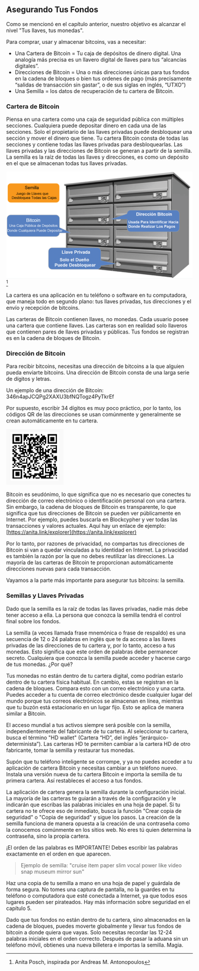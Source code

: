 ## Asegurando Tus Fondos

Como se mencionó en el capítulo anterior, nuestro objetivo es alcanzar el nivel "Tus llaves, tus monedas".

Para comprar, usar y almacenar bitcoins, vas a necesitar:

* Una Cartera de Bitcoin = Tu caja de depósitos de dinero digital. Una analogía más precisa es un llavero digital de llaves para tus “alcancías digitales”.
* Direcciones de Bitcoin = Una o más direcciones únicas para tus fondos en la cadena de bloques o bien tus ordenes de pago (más precisamente “salidas de transacción sin gastar”, o de sus siglas en inglés, “UTXO”)
* Una Semilla = los datos de recuperación de tu cartera de Bitcoin.

### Cartera de Bitcoin
Piensa en una cartera como una caja de seguridad pública con múltiples secciones. Cualquiera puede depositar dinero en cada una de las secciones. Solo el propietario de las llaves privadas puede desbloquear una sección y mover el dinero que tiene. Tu cartera Bitcoin consta de todas las secciones y contiene todas las llaves privadas para desbloquearlas. Las llaves privadas y las direcciones de Bitcoin se generan a partir de la semilla. La semilla es la raíz de todas las llaves y direcciones, es como un depósito en el que se almacenan todas tus llaves privadas.

![Definición de términos](resources/_seed-postbox.png) [^69]

La cartera es una aplicación en tu teléfono o software en tu computadora, que maneja todo en segundo plano: tus llaves privadas, tus direcciones y el envío y recepción de bitcoins.

Las carteras de Bitcoin contienen llaves, no monedas. Cada usuario posee una cartera que contiene llaves. Las carteras son en realidad solo llaveros que contienen pares de llaves privadas y públicas. Tus fondos se registran es en la cadena de bloques de Bitcoin.

### Dirección de Bitcoin
Para recibir bitcoins, necesitas una dirección de bitcoins a la que alguien pueda enviarte bitcoins. Una dirección de Bitcoin consta de una larga serie de dígitos y letras.

Un ejemplo de una dirección de Bitcoin: 346n4apJCQPg2XAXU3bfNQTogz4PyTkrEf

Por supuesto, escribir 34 dígitos es muy poco práctico, por lo tanto, los códigos QR de las direcciones se usan comúnmente y generalmente se crean automáticamente en tu cartera.

![Dirección BTC como código QR](resources/_address-book.PNG)

Bitcoin es seudónimo, lo que significa que no es necesario que conectes tu dirección de correo electrónico o identificación personal con una cartera. Sin embargo, la cadena de bloques de Bitcoin es transparente, lo que significa que tus direcciones de Bitcoin se pueden ver públicamente en Internet. Por ejemplo, puedes buscarla en Blockcypher y ver todas las transacciones y valores actuales. Aquí hay un enlace de ejemplo: [https://anita.link/explorer](https://anita.link/explorer)

Por lo tanto, por razones de privacidad, no compartas tus direcciones de Bitcoin si van a quedar vinculadas a tu identidad en Internet. La privacidad es también la razón por la que no debes reutilizar las direcciones. La mayoría de las carteras de Bitcoin te proporcionan automáticamente direcciones nuevas para cada transacción.

Vayamos a la parte más importante para asegurar tus bitcoins: la semilla.

### Semillas y Llaves Privadas

Dado que la semilla es la raíz de todas las llaves privadas, nadie más debe tener acceso a ella. La persona que conozca la semilla tendrá el control final sobre los fondos.

La semilla (a veces llamada frase mnemónica o frase de respaldo) es una secuencia de 12 o 24 palabras en inglés que te da acceso a las llaves privadas de las direcciones de tu cartera y, por lo tanto, acceso a tus monedas. Esto significa que este orden de palabras debe permanecer secreto. Cualquiera que conozca la semilla puede acceder y hacerse cargo de tus monedas. ¿Por qué?

Tus monedas no están dentro de tu cartera digital, como podrían estarlo dentro de tu cartera física habitual. En cambio, estas se registran en la cadena de bloques. Compara esto con un correo electrónico y una carta. Puedes acceder a tu cuenta de correo electrónico desde cualquier lugar del mundo porque tus correos electrónicos se almacenan en línea, mientras que tu buzón está estacionario en un lugar fijo. Esto se aplica de manera similar a Bitcoin.

El acceso mundial a tus activos siempre será posible con la semilla, independientemente del fabricante de tu cartera. Al seleccionar tu cartera, busca el término "HD wallet" (Cartera “HD”, del inglés “jerárquico-determinista”). Las carteras HD te permiten cambiar a la cartera HD de otro fabricante, tomar la semilla y restaurar tus monedas.

Supón que tu teléfono inteligente se corrompe, y ya no puedes acceder a tu aplicación de cartera Bitcoin y necesitas cambiar a un teléfono nuevo. Instala una versión nueva de tu cartera Bitcoin e importa la semilla de tu primera cartera. Así restableces el acceso a tus fondos.

La aplicación de cartera genera la semilla durante la configuración inicial. La mayoría de las carteras te guiarán a través de la configuración y le indicarán que escribas las palabras iniciales en una hoja de papel. Si tu cartera no te ofrece eso de inmediato, busca la función "Crear copia de seguridad" o "Copia de seguridad" y sigue los pasos. La creación de la semilla funciona de manera opuesta a la creación de una contraseña como la conocemos comúnmente en los sitios web. No eres tú quien determina la contraseña, sino la propia cartera.

¡El orden de las palabras es IMPORTANTE! Debes escribir las palabras exactamente en el orden en que aparecen.

> Ejemplo de semilla: "cruise item paper slim vocal power like video snap museum mirror sun"

Haz una copia de tu semilla a mano en una hoja de papel y guárdala de forma segura. No tomes una captura de pantalla, no la guardes en tu teléfono o computadora que esté conectada a Internet, ya que todos esos lugares pueden ser pirateados. Hay más información sobre seguridad en el capítulo 5.

Dado que tus fondos no están dentro de tu cartera, sino almacenados en la cadena de bloques, puedes moverte globalmente y llevar tus fondos de bitcoin a donde quiera que vayas. Solo necesitas recordar las 12-24 palabras iniciales en el orden correcto. Después de pasar la aduana sin un teléfono móvil, obtienes una nueva billetera e importas la semilla. Magia.

[^69]: Anita Posch, inspirada por Andreas M. Antonopoulos
